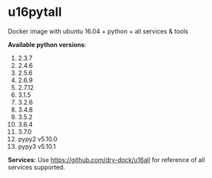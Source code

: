 # u16pytall
Docker image with ubuntu 16.04 + python + all services &amp; tools

**Available python versions**:

1.  2.3.7
2.  2.4.6
3.  2.5.6
4.  2.6.9
5.  2.7.12
6.  3.1.5
7.  3.2.6
8.  3.4.8
9.  3.5.2
10. 3.6.4
11. 3.7.0
12. pypy2 v5.10.0
13. pypy3 v5.10.1

**Services:**
Use https://github.com/dry-dock/u16all for reference of all services supported.
